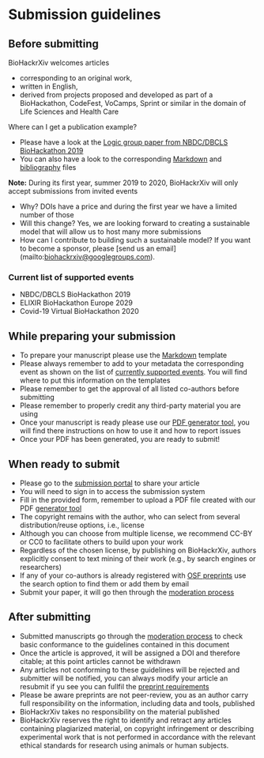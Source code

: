 # Submission guidelines

## Before submitting

BioHackrXiv welcomes articles 
* corresponding to an original work,
* written in English, 
* derived from projects proposed and developed as part of a BioHackathon, CodeFest, VoCamps, Sprint or similar in the domain of Life Sciences and Health Care

Where can I get a publication example?

* Please have a look at the [Logic group paper from NBDC/DBCLS BioHackathon 2019](https://github.com/biohackrxiv/bhxiv-gen-pdf/blob/master/example/logic/LogicProgramming.pdf)
* You can also have a look to the corresponding [Markdown](https://raw.githubusercontent.com/biohackrxiv/bhxiv-gen-pdf/master/example/logic/paper.md) and [bibliography](https://raw.githubusercontent.com/biohackrxiv/bhxiv-gen-pdf/master/example/logic/paper.bib) files

**Note:** During its first year, summer 2019 to 2020, BioHackrXiv will only accept submissions from invited events
* Why? DOIs have a price and during the first year we have a limited number of those
* Will this change? Yes, we are looking forward to creating a sustainable model that will allow us to host many more submissions
* How can I contribute to building such a sustainable model? If you want to become a sponsor, please [send us an email] (mailto:biohackrxiv@googlegroups.com). 
 
 ### Current list of supported events
  * NBDC/DBCLS BioHackathon 2019
  * ELIXIR BioHackathon Europe 2029
  * Covid-19 Virtual BioHackathon 2020


## While preparing your submission

* To prepare your manuscript please use the [Markdown](https://raw.githubusercontent.com/biohackrxiv/submission-templates/master/paper.md) template
* Please always remember to add to your metadata the corresponding event as shown on the list of [currently supported events](#current-list-of-supported-events). You will find where to put this information on the templates
* Please remember to get the approval of all listed co-authors before submitting
* Please remember to properly credit any third-party material you are using
* Once your manuscript is ready please use our [PDF generator tool](https://github.com/biohackrxiv/bhxiv-gen-pdf), you will find there instructions on how to use it and how to report issues
* Once your PDF has been generated, you are ready to submit!

## When ready to submit
* Please go to the [submission portal](https://biohackrxiv.org/) to share your article
* You will need to sign in to access the submission system
* Fill in the provided form, remember to upload a PDF file created with our PDF [generator tool](https://github.com/biohackrxiv/bhxiv-gen-pdf)
* The copyright remains with the author, who can select from several distribution/reuse options, i.e., license
* Although you can choose from multiple license, we recommend CC-BY or CC0 to facilitate others to build upon your work
* Regardless of the chosen license, by publishing on BioHackrXiv, authors explicitly consent to text mining of their work (e.g., by search engines or researchers)
* If any of your co-authors is already registered with [OSF preprints](https://osf.io/preprints/) use the search option to find them or add them by email
* Submit your paper, it will go then through the [moderation process](./moderation_process)

## After submitting
* Submitted manuscripts go through the [moderation process](./moderation_process) to check basic conformance to the guidelines contained in this document
* Once the article is approved, it will be assigned a DOI and therefore citable; at this point articles cannot be withdrawn
* Any articles not conforming to these guidelines will be rejected and submitter will be notified, you can always modify your article an resubmit if yu see you can fullfil the [preprint requirements](#before-submitting)
* Please be aware preprints are not peer-review, you as an author carry full responsibility on the information, including data and tools, published
* BioHackrXiv takes no responsibility on the material published
* BioHackrXiv reserves the right to identify and retract any articles containing plagiarized material, on copyright infringement or describing experimental work that is not performed in accordance with the relevant ethical standards for research using animals or human subjects.
